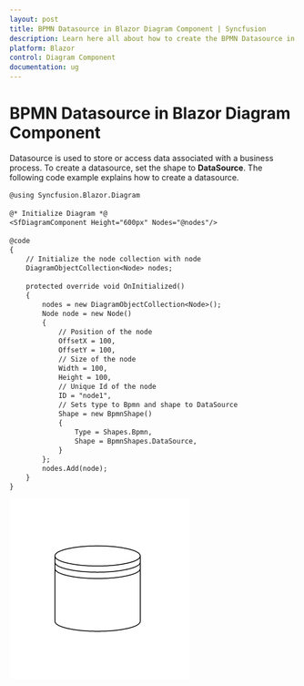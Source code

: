 ```yaml
---
layout: post
title: BPMN Datasource in Blazor Diagram Component | Syncfusion
description: Learn here all about how to create the BPMN Datasource in Syncfusion Blazor Diagram component and more.
platform: Blazor
control: Diagram Component
documentation: ug
---
```


# BPMN Datasource in Blazor Diagram Component

Datasource is used to store or access data associated with a business process. To create a datasource, set the shape to **DataSource**. The following code example explains how to create a datasource.

```cshtml
@using Syncfusion.Blazor.Diagram

@* Initialize Diagram *@
<SfDiagramComponent Height="600px" Nodes="@nodes"/>

@code
{
    // Initialize the node collection with node
    DiagramObjectCollection<Node> nodes;

    protected override void OnInitialized()
    {
        nodes = new DiagramObjectCollection<Node>();
        Node node = new Node()
        {
            // Position of the node
            OffsetX = 100,
            OffsetY = 100,
            // Size of the node
            Width = 100,
            Height = 100,
            // Unique Id of the node
            ID = "node1",
            // Sets type to Bpmn and shape to DataSource
            Shape = new BpmnShape()
            {
                Type = Shapes.Bpmn,
                Shape = BpmnShapes.DataSource,
            }
        };
        nodes.Add(node);
    }
}
```

![BPMN Datasource](../images/bpmn-datasource.png)
